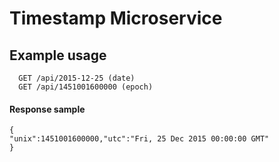 # Timestamp Microservice

## Example usage
```http
  GET /api/2015-12-25 (date)
  GET /api/1451001600000 (epoch)
```

#### Response sample

    {
    "unix":1451001600000,"utc":"Fri, 25 Dec 2015 00:00:00 GMT"
    }
